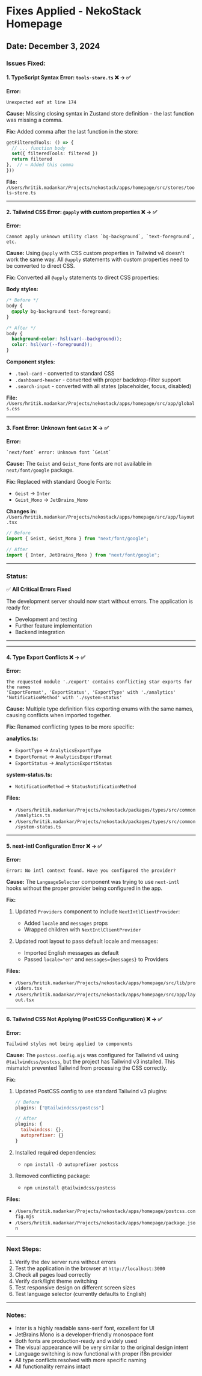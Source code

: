 # Fixes Applied - NekoStack Homepage

## Date: December 3, 2024

### Issues Fixed:

#### 1. TypeScript Syntax Error: `tools-store.ts` ❌ → ✅
**Error:**
```
Unexpected eof at line 174
```

**Cause:**
Missing closing syntax in Zustand store definition - the last function was missing a comma.

**Fix:**
Added comma after the last function in the store:
```typescript
getFilteredTools: () => {
  // ... function body
  set({ filteredTools: filtered })
  return filtered
},  // ← Added this comma
}))
```

**File:** `/Users/hritik.madankar/Projects/nekostack/apps/homepage/src/stores/tools-store.ts`

---

#### 2. Tailwind CSS Error: `@apply` with custom properties ❌ → ✅
**Error:**
```
Cannot apply unknown utility class `bg-background`, `text-foreground`, etc.
```

**Cause:**
Using `@apply` with CSS custom properties in Tailwind v4 doesn't work the same way. All `@apply` statements with custom properties need to be converted to direct CSS.

**Fix:**
Converted all `@apply` statements to direct CSS properties:

**Body styles:**
```css
/* Before */
body {
  @apply bg-background text-foreground;
}

/* After */
body {
  background-color: hsl(var(--background));
  color: hsl(var(--foreground));
}
```

**Component styles:**
- `.tool-card` - converted to standard CSS
- `.dashboard-header` - converted with proper backdrop-filter support
- `.search-input` - converted with all states (placeholder, focus, disabled)

**File:** `/Users/hritik.madankar/Projects/nekostack/apps/homepage/src/app/globals.css`

---

#### 3. Font Error: Unknown font `Geist` ❌ → ✅
**Error:**
```
`next/font` error: Unknown font `Geist`
```

**Cause:**
The `Geist` and `Geist_Mono` fonts are not available in `next/font/google` package.

**Fix:**
Replaced with standard Google Fonts:
- `Geist` → `Inter`
- `Geist_Mono` → `JetBrains_Mono`

**Changes in:** `/Users/hritik.madankar/Projects/nekostack/apps/homepage/src/app/layout.tsx`

```typescript
// Before
import { Geist, Geist_Mono } from "next/font/google";

// After
import { Inter, JetBrains_Mono } from "next/font/google";
```

---

### Status:
✅ **All Critical Errors Fixed**

The development server should now start without errors. The application is ready for:
- Development and testing
- Further feature implementation
- Backend integration

---

---

#### 4. Type Export Conflicts ❌ → ✅
**Error:**
```
The requested module './export' contains conflicting star exports for the names 
'ExportFormat', 'ExportStatus', 'ExportType' with './analytics'
'NotificationMethod' with './system-status'
```

**Cause:**
Multiple type definition files exporting enums with the same names, causing conflicts when imported together.

**Fix:**
Renamed conflicting types to be more specific:

**analytics.ts:**
- `ExportType` → `AnalyticsExportType`
- `ExportFormat` → `AnalyticsExportFormat`
- `ExportStatus` → `AnalyticsExportStatus`

**system-status.ts:**
- `NotificationMethod` → `StatusNotificationMethod`

**Files:**
- `/Users/hritik.madankar/Projects/nekostack/packages/types/src/common/analytics.ts`
- `/Users/hritik.madankar/Projects/nekostack/packages/types/src/common/system-status.ts`

---

#### 5. next-intl Configuration Error ❌ → ✅
**Error:**
```
Error: No intl context found. Have you configured the provider?
```

**Cause:**
The `LanguageSelector` component was trying to use `next-intl` hooks without the proper provider being configured in the app.

**Fix:**
1. Updated `Providers` component to include `NextIntlClientProvider`:
   - Added `locale` and `messages` props
   - Wrapped children with `NextIntlClientProvider`

2. Updated root layout to pass default locale and messages:
   - Imported English messages as default
   - Passed `locale="en"` and `messages={messages}` to Providers

**Files:**
- `/Users/hritik.madankar/Projects/nekostack/apps/homepage/src/lib/providers.tsx`
- `/Users/hritik.madankar/Projects/nekostack/apps/homepage/src/app/layout.tsx`

---

#### 6. Tailwind CSS Not Applying (PostCSS Configuration) ❌ → ✅
**Error:**
```
Tailwind styles not being applied to components
```

**Cause:**
The `postcss.config.mjs` was configured for Tailwind v4 using `@tailwindcss/postcss`, but the project has Tailwind v3 installed. This mismatch prevented Tailwind from processing the CSS correctly.

**Fix:**
1. Updated PostCSS config to use standard Tailwind v3 plugins:
   ```js
   // Before
   plugins: ["@tailwindcss/postcss"]
   
   // After
   plugins: {
     tailwindcss: {},
     autoprefixer: {}
   }
   ```

2. Installed required dependencies:
   - `npm install -D autoprefixer postcss`

3. Removed conflicting package:
   - `npm uninstall @tailwindcss/postcss`

**Files:**
- `/Users/hritik.madankar/Projects/nekostack/apps/homepage/postcss.config.mjs`
- `/Users/hritik.madankar/Projects/nekostack/apps/homepage/package.json`

---

### Next Steps:
1. Verify the dev server runs without errors
2. Test the application in the browser at `http://localhost:3000`
3. Check all pages load correctly
4. Verify dark/light theme switching
5. Test responsive design on different screen sizes
6. Test language selector (currently defaults to English)

---

### Notes:
- Inter is a highly readable sans-serif font, excellent for UI
- JetBrains Mono is a developer-friendly monospace font
- Both fonts are production-ready and widely used
- The visual appearance will be very similar to the original design intent
- Language switching is now functional with proper i18n provider
- All type conflicts resolved with more specific naming
- All functionality remains intact
